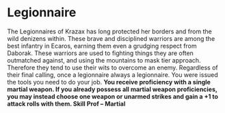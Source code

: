 Legionnaire
===========

The Legionnaires of Krazax has long protected her borders and from the wild denizens within. These brave and disciplined warriors are among the best infantry in Ecaros, earning them even a grudging respect from Daborak. These warriors are used to fighting things they are often outmatched against, and using the mountains to mask tier approach. Therefore they tend to use their wits to overcome an enemy. Regardless of their final calling, once a legionnaire always a legionnaire.  You were issued the tools you need to do your job. **You receive proficiency with a single martial weapon. If you already possess all martial weapon proficiencies, you may instead choose one weapon or unarmed strikes and gain a +1 to attack rolls with them.  Skill Prof – Martial**
